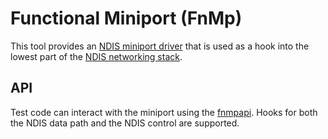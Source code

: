 # Functional Miniport (FnMp)

This tool provides an [NDIS miniport driver](https://learn.microsoft.com/en-us/windows-hardware/drivers/network/ndis-miniport-drivers2)
that is used as a hook into the lowest part of the [NDIS networking stack](https://learn.microsoft.com/en-us/windows-hardware/drivers/network/ndis-driver-stack).

## API

Test code can interact with the miniport using the [fnmpapi](./inc/fnmpapi.h).
Hooks for both the NDIS data path and the NDIS control are supported.
